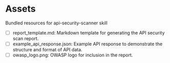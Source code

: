 # Assets

Bundled resources for api-security-scanner skill

- [ ] report_template.md: Markdown template for generating the API security scan report.
- [ ] example_api_response.json: Example API response to demonstrate the structure and format of API data.
- [ ] owasp_logo.png: OWASP logo for inclusion in the report.
